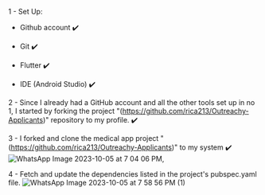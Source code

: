 1 - Set Up: 
- Github account ✔️
- Git ✔️
- Flutter ✔️

- IDE (Android Studio) ✔️

2 - Since I already had a GitHub account and all the other tools set up in no 1,  I started by forking the project "(https://github.com/rica213/Outreachy-Applicants)" repository to my profile. ✔️

3 - I forked and clone the medical app project "(https://github.com/rica213/Outreachy-Applicants)"  to my system ✔️
![WhatsApp Image 2023-10-05 at 7 04 06 PM](https://github.com/mercyjae/Outreachy-Applicants/assets/83911888/759088fe-d965-4d08-bae1-45a0894f0632),

4 - Fetch and update the dependencies listed in the project's pubspec.yaml file.
![WhatsApp Image 2023-10-05 at 7 58 56 PM (1)](https://github.com/mercyjae/Outreachy-Applicants/assets/83911888/930774ec-e80a-47c7-b0fa-7ab3e8107009)
